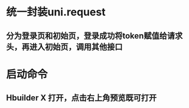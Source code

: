 # 统一封装uni.request

## 分为登录页和初始页，登录成功将token赋值给请求头，再进入初始页，调用其他接口

# 启动命令

## Hbuilder X 打开，点击右上角预览既可打开
